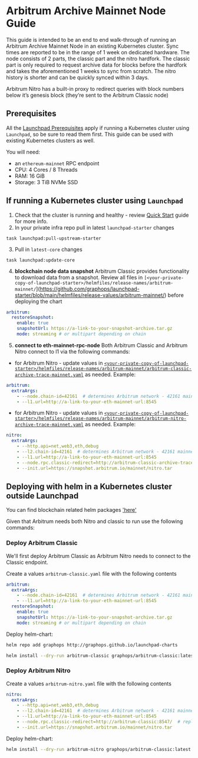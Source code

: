 ---
---
# Arbitrum Archive Mainnet Node Guide

This guide is intended to be an end to end walk-through of running an Arbitrum Archive Mainnet Node in an existing Kubernetes cluster.
Sync times are reported to be in the range of 1 week on dedicated hardware. The node consists of 2 parts, the classic part and the nitro hardfork. The classic part is only required to request archive data for blocks before the hardfork and takes the aforementioned 1 weeks to sync from scratch. The nitro history is shorter and can be quickly synced within 3 days.

Arbitrum Nitro has a built-in proxy to redirect queries with block numbers below it’s genesis block (they’re sent to the Arbitrum Classic node)

## Prerequisites

All the [Launchpad Prerequisites](../prerequisites) apply if running a Kubernetes cluster using `Launchpad`, so be sure to read them first. This guide can be used with existing Kubernetes clusters as well.

You will need:
- an `ethereum-mainnet` RPC endpoint
- CPU: 4 Cores / 8 Threads
- RAM: 16 GiB
- Storage: 3 TiB NVMe SSD

## If running a Kubernetes cluster using `Launchpad`

1. Check that the cluster is running and healthy - review [Quick Start](../quick-start/) guide for more info.
2. In your private infra repo pull in latest `launchpad-starter` changes
```shell
task launchpad:pull-upstream-starter
``` 
3. Pull in `latest-core` changes
```shell
task launchpad:update-core
``` 
4. **blockchain node data snapshot** Arbitrum Classic provides functionality to download data from a snapshot. Review all files in `[<your-private-copy-of-launchpad-starter>/helmfiles/release-names/arbitrum-mainnet/`](https://github.com/graphops/launchpad-starter/blob/main/helmfiles/release-values/arbitrum-mainnet/) before deploying the chart
```yaml
arbitrum:
  restoreSnapshot:
    enable: true
    snapshotUrl: https://a-link-to-your-snapshot-archive.tar.gz
    mode: streaming # or multipart depending on chain
```

5. **connect to eth-mainnet-rpc-node** Both Arbitrum Classic and Arbitrum Nitro connect to l1 via the following commands:
- for Arbitrum Nitro - update values in [`<your-private-copy-of-launchpad-starter>/helmfiles/release-names/arbitrum-mainnet/arbitrum-classic-archive-trace-mainnet.yaml`](https://github.com/graphops/launchpad-starter/blob/main/helmfiles/release-values/arbitrum-mainnet/arbitrum-classic-archive-trace-mainnet.yaml) as needed. Example:
```yaml
arbitrum:
  extraArgs:
    - --node.chain-id=42161  # determines Arbitrum network - 42161 mainnet
    - --l1.url=http://a-link-to-your-eth-mainnet-url:8545
```
- for Arbitrum Nitro - update values in [`<your-private-copy-of-launchpad-starter>/helmfiles/release-names/arbitrum-mainnet/arbitrum-nitro-archive-trace-mainnet.yaml`](https://github.com/graphops/launchpad-starter/blob/main/helmfiles/release-values/arbitrum-mainnet/arbitrum-nitro-archive-trace-mainnet.yaml) as needed. Example:
```yaml
nitro:
  extraArgs:
    - --http.api=net,web3,eth,debug
    - --l2.chain-id=42161  # determines Arbitrum network - 42161 mainnet
    - --l1.url=http://a-link-to-your-eth-mainnet-url:8545
    - --node.rpc.classic-redirect=http://arbitrum-classic-archive-trace-mainnet-0:8547/
    - --init.url=https://snapshot.arbitrum.io/mainnet/nitro.tar
```

## Deploying with helm in a Kubernetes cluster outside Launchpad

You can find blockchain related helm packages ['here'](https://github.com/graphops/launchpad-charts/tree/main/charts)

Given that Arbitrum needs both Nitro and classic to run use the following commands:

### Deploy Arbitrum Classic

We'll first deploy Arbitrum Classic as Arbitrum Nitro needs to connect to the Classic endpoint. 

Create a values `arbitrum-classic.yaml` file with the following contents
```yaml
arbitrum:
  extraArgs:
    - --node.chain-id=42161  # determines Arbitrum network - 42161 mainnet
    - --l1.url=http://a-link-to-your-eth-mainnet-url:8545
  restoreSnapshot:
    enable: true
    snapshotUrl: https://a-link-to-your-snapshot-archive.tar.gz
    mode: streaming # or multipart depending on chain
```

Deploy helm-chart:

```sh
helm repo add graphops http://graphops.github.io/launchpad-charts
```

```sh
helm install --dry-run arbitrum-classic graphops/arbitrum-classic:latest --namespace arbitrum-mainnet --value arbitrum-classic.yaml
```

### Deploy Arbitrum Nitro


Create a values `arbitrum-nitro.yaml` file with the following contents
```yaml
nitro:
  extraArgs:
    - --http.api=net,web3,eth,debug
    - --l2.chain-id=42161  # determines Arbitrum network - 42161 mainnet
    - --l1.url=http://a-link-to-your-eth-mainnet-url:8545
    - --node.rpc.classic-redirect=http://arbitrum-classic:8547/  # replace `arbitrum-classic` with the name of your arbitrum-classic release deployed at the previous step
    - --init.url=https://snapshot.arbitrum.io/mainnet/nitro.tar
```

Deploy helm-chart:

```sh
helm install --dry-run arbitrum-nitro graphops/arbitrum-classic:latest --namespace arbitrum-mainnet --value arbitrum-nitro.yaml
```
